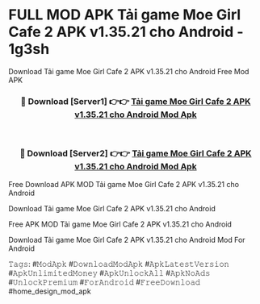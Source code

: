 # FULL MOD APK Tải game Moe Girl Cafe 2 APK v1.35.21 cho Android - 1g3sh
Download Tải game Moe Girl Cafe 2 APK v1.35.21 cho Android Free Mod APK

<div align="center">
<h3>🔴 Download [Server1] 👉👉 <a href="https://apk-comot.site?title=Tải_game_Moe_Girl_Cafe_2_APK_v1.35.21_cho_Android">Tải game Moe Girl Cafe 2 APK v1.35.21 cho Android Mod Apk</a></h3><br>

<h3>🔴 Download [Server2] 👉👉 <a href="https://apk-comot.site?title=Tải_game_Moe_Girl_Cafe_2_APK_v1.35.21_cho_Android">Tải game Moe Girl Cafe 2 APK v1.35.21 cho Android Mod Apk</a></h3>
</div>


Free Download APK MOD Tải game Moe Girl Cafe 2 APK v1.35.21 cho Android

Download Tải game Moe Girl Cafe 2 APK v1.35.21 cho Android 

Free APK MOD Tải game Moe Girl Cafe 2 APK v1.35.21 cho Android 

Download Tải game Moe Girl Cafe 2 APK v1.35.21 cho Android Mod For Android

𝚃𝚊𝚐𝚜: #𝙼𝚘𝚍𝙰𝚙𝚔 #𝙳𝚘𝚠𝚗𝚕𝚘𝚊𝚍𝙼𝚘𝚍𝙰𝚙𝚔 #𝙰𝚙𝚔𝙻𝚊𝚝𝚎𝚜𝚝𝚅𝚎𝚛𝚜𝚒𝚘𝚗 #𝙰𝚙𝚔𝚄𝚗𝚕𝚒𝚖𝚒𝚝𝚎𝚍𝙼𝚘𝚗𝚎𝚢 #𝙰𝚙𝚔𝚄𝚗𝚕𝚘𝚌𝚔𝙰𝚕𝚕 #𝙰𝚙𝚔𝙽𝚘𝙰𝚍𝚜 #𝚄𝚗𝚕𝚘𝚌𝚔𝙿𝚛𝚎𝚖𝚒𝚞𝚖 #𝙵𝚘𝚛𝙰𝚗𝚍𝚛𝚘𝚒𝚍 #𝙵𝚛𝚎𝚎𝙳𝚘𝚠𝚗𝚕𝚘𝚊𝚍 #home_design_mod_apk